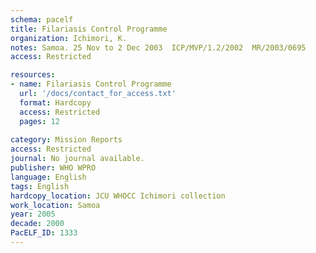 ```yaml
---
schema: pacelf
title: Filariasis Control Programme
organization: Ichimori, K.
notes: Samoa. 25 Nov to 2 Dec 2003  ICP/MVP/1.2/2002  MR/2003/0695
access: Restricted

resources:
- name: Filariasis Control Programme
  url: '/docs/contact_for_access.txt'
  format: Hardcopy
  access: Restricted
  pages: 12
 
category: Mission Reports
access: Restricted
journal: No journal available.
publisher: WHO WPRO
language: English 
tags: English 
hardcopy_location: JCU WHOCC Ichimori collection
work_location: Samoa
year: 2005
decade: 2000
PacELF_ID: 1333
---
```

